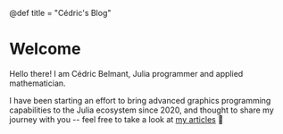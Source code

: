 @def title = "Cédric's Blog"

# Welcome

Hello there! I am Cédric Belmant, Julia programmer and applied mathematician.

I have been starting an effort to bring advanced graphics programming capabilities to the Julia ecosystem since 2020, and thought to share my journey with you -- feel free to take a look at [my articles](/articles/) 🙂
